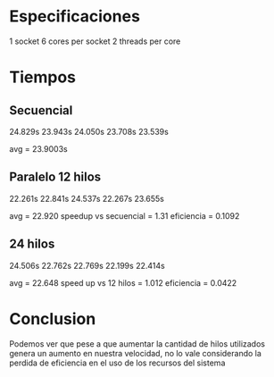 # Especificaciones
1 socket
6 cores per socket
2 threads per core


# Tiempos
## Secuencial

24.829s
23.943s
24.050s
23.708s
23.539s

avg = 23.9003s


## Paralelo 12 hilos

22.261s
22.841s
24.537s
22.267s
23.655s

avg = 22.920
speedup vs secuencial = 1.31
eficiencia = 0.1092

## 24 hilos

24.506s
22.762s
22.769s
22.199s
22.414s

avg = 22.648
speed up vs 12 hilos = 1.012
eficiencia = 0.0422

# Conclusion

Podemos ver que pese a que aumentar la cantidad de hilos utilizados
genera un aumento en nuestra velocidad, no lo vale considerando la
perdida de eficiencia en el uso de los recursos del sistema

